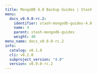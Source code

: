 ```yaml
---
title: MongoDB 4.0 Backup Guides | Stash
menu:
  docs_v0.9.0-rc.2:
    identifier: stash-mongodb-guides-4.0
    name: 4
    parent: stash-mongodb-guides
    weight: 40
menu_name: docs_v0.9.0-rc.2
info:
  catalog: v0.1.0
  cli: v0.2.0
  subproject_version: "4.0"
  version: v0.9.0-rc.2
---
```


